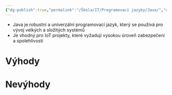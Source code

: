 ```yaml
---
{"dg-publish":true,"permalink":"/Škola/IT/Programovací jazyky/Java/","created":"2024-02-21T17:16:16.306+01:00","updated":"2024-03-13T18:20:47.999+01:00"}
---
```



- Java je robustní a univerzální programovací jazyk, který se používá pro vývoj velkých a složitých systémů
- Je vhodný pro IoT projekty, které vyžadují vysokou úroveň zabezpečení a spolehlivosti
# Výhody
# Nevýhody